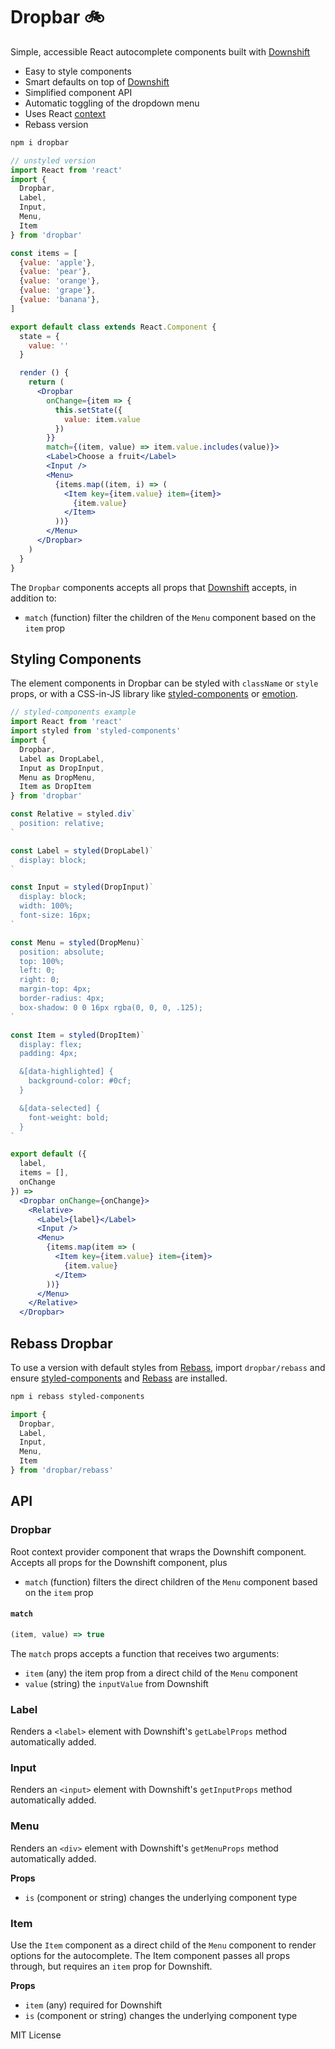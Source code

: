 
# Dropbar :bike:

Simple, accessible React autocomplete components built with [Downshift][]

- Easy to style components
- Smart defaults on top of [Downshift][]
- Simplified component API
- Automatic toggling of the dropdown menu
- Uses React [context][]
- Rebass version

```sh
npm i dropbar
```

```jsx
// unstyled version
import React from 'react'
import {
  Dropbar,
  Label,
  Input,
  Menu,
  Item
} from 'dropbar'

const items = [
  {value: 'apple'},
  {value: 'pear'},
  {value: 'orange'},
  {value: 'grape'},
  {value: 'banana'},
]

export default class extends React.Component {
  state = {
    value: ''
  }

  render () {
    return (
      <Dropbar
        onChange={item => {
          this.setState({
            value: item.value
          })
        }}
        match={(item, value) => item.value.includes(value)}>
        <Label>Choose a fruit</Label>
        <Input />
        <Menu>
          {items.map((item, i) => (
            <Item key={item.value} item={item}>
              {item.value}
            </Item>
          ))}
        </Menu>
      </Dropbar>
    )
  }
}
```

The `Dropbar` components accepts all props that [Downshift][] accepts, in addition to:

- `match` (function) filter the children of the `Menu` component based on the `item` prop

## Styling Components

The element components in Dropbar can be styled with `className` or `style` props,
or with a CSS-in-JS library like [styled-components][] or [emotion][].

```jsx
// styled-components example
import React from 'react'
import styled from 'styled-components'
import {
  Dropbar,
  Label as DropLabel,
  Input as DropInput,
  Menu as DropMenu,
  Item as DropItem
} from 'dropbar'

const Relative = styled.div`
  position: relative;
`

const Label = styled(DropLabel)`
  display: block;
`

const Input = styled(DropInput)`
  display: block;
  width: 100%;
  font-size: 16px;
`

const Menu = styled(DropMenu)`
  position: absolute;
  top: 100%;
  left: 0;
  right: 0;
  margin-top: 4px;
  border-radius: 4px;
  box-shadow: 0 0 16px rgba(0, 0, 0, .125);
`

const Item = styled(DropItem)`
  display: flex;
  padding: 4px;

  &[data-highlighted] {
    background-color: #0cf;
  }

  &[data-selected] {
    font-weight: bold;
  }
`

export default ({
  label,
  items = [],
  onChange
}) =>
  <Dropbar onChange={onChange}>
    <Relative>
      <Label>{label}</Label>
      <Input />
      <Menu>
        {items.map(item => (
          <Item key={item.value} item={item}>
            {item.value}
          </Item>
        ))}
      </Menu>
    </Relative>
  </Dropbar>
```


## Rebass Dropbar

To use a version with default styles from [Rebass][], import `dropbar/rebass`
and ensure [styled-components][] and [Rebass][] are installed.

```sh
npm i rebass styled-components
```

```jsx
import {
  Dropbar,
  Label,
  Input,
  Menu,
  Item
} from 'dropbar/rebass'
```

## API

### Dropbar

Root context provider component that wraps the Downshift component.
Accepts all props for the Downshift component, plus

- `match` (function) filters the direct children of the `Menu` component based on the `item` prop

#### `match`

```js
(item, value) => true
```

The `match` props accepts a function that receives two arguments:

- `item` (any) the item prop from a direct child of the `Menu` component
- `value` (string) the `inputValue` from Downshift

### Label

Renders a `<label>` element with Downshift's `getLabelProps` method automatically added.

### Input

Renders an `<input>` element with Downshift's `getInputProps` method automatically added.

### Menu

Renders an `<div>` element with Downshift's `getMenuProps` method automatically added.

**Props**

- `is` (component or string) changes the underlying component type

### Item

Use the `Item` component as a direct child of the `Menu` component to render options for the autocomplete.
The Item component passes all props through, but requires an `item` prop for Downshift.

**Props**

- `item` (any) required for Downshift
- `is` (component or string) changes the underlying component type

MIT License

[Downshift]: https://github.com/paypal/downshift
[styled-components]: https://github.com/styled-components/styled-components
[emotion]: https://github.com/emotion-js/emotion
[Rebass]: https://jxnblk.com/rebass
[context]: https://reactjs.org/docs/context.html
